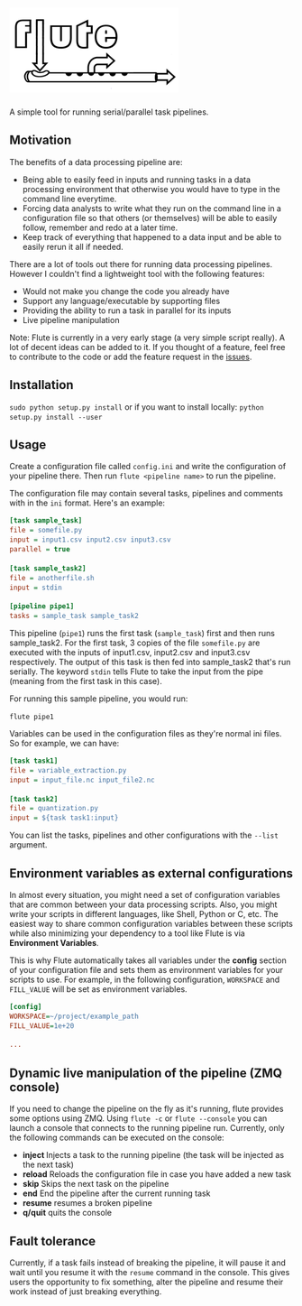 ![Flute logo](/resources/logo.png?raw=true)
===

A simple tool for running serial/parallel task pipelines. 

## Motivation

The benefits of a data processing pipeline are:

- Being able to easily feed in inputs and running tasks in a data processing environment that otherwise you would have to type in the command line everytime. 
- Forcing data analysts to write what they run on the command line in a configuration file so that others (or themselves) will be able to easily follow, remember and redo at a later time. 
- Keep track of everything that happened to a data input and be able to easily rerun it all if needed.

There are a lot of tools out there for running data processing pipelines. However I couldn't find a lightweight tool with the following features:

- Would not make you change the code you already have
- Support any language/executable by supporting files 
- Providing the ability to run a task in parallel for its inputs
- Live pipeline manipulation

Note: Flute is currently in a very early stage (a very simple script really). A lot of decent ideas can be added to it. If you thought of a feature, feel free to contribute to the code or add the feature request in the [issues](https://github.com/auxiliary/flute/issues). 

## Installation

`sudo python setup.py install` or if you want to install locally: `python setup.py install --user`

## Usage

Create a configuration file called `config.ini` and write the configuration of your pipeline there. 
Then run `flute <pipeline name>` to run the pipeline. 

The configuration file may contain several tasks, pipelines and comments with in the `ini` format. Here's an example:

```ini
[task sample_task]
file = somefile.py
input = input1.csv input2.csv input3.csv
parallel = true

[task sample_task2]
file = anotherfile.sh
input = stdin

[pipeline pipe1]
tasks = sample_task sample_task2
```

This pipeline (`pipe1`) runs the first task (`sample_task`) first and then runs sample_task2. For the first task, 3 copies of the file `somefile.py` are executed with the inputs of input1.csv, input2.csv and input3.csv respectively. The output of this task is then fed into sample_task2 that's run serially. The keyword `stdin` tells Flute to take the input from the pipe (meaning from the first task in this case). 

For running this sample pipeline, you would run:

`flute pipe1`

Variables can be used in the configuration files as they're normal ini files. So for example, we can have:

```ini
[task task1]
file = variable_extraction.py
input = input_file.nc input_file2.nc

[task task2]
file = quantization.py
input = ${task task1:input}
```

You can list the tasks, pipelines and other configurations with the `--list` argument. 

## Environment variables as external configurations

In almost every situation, you might need a set of configuration variables that are common between your data processing scripts. Also, you might write your scripts in different languages, like Shell, Python or C, etc. The easiest way to share common configuration variables between these scripts while also minimizing your dependency to a tool like Flute is via **Environment Variables**. 

This is why Flute automatically takes all variables under the **config** section of your configuration file and sets them as environment variables for your scripts to use. For example, in the following configuration, `WORKSPACE` and `FILL_VALUE` will be set as environment variables.

```ini
[config]
WORKSPACE=~/project/example_path
FILL_VALUE=1e+20

...
```

## Dynamic live manipulation of the pipeline (ZMQ console)

If you need to change the pipeline on the fly as it's running, flute provides some options using ZMQ. Using `flute -c` or `flute --console` you can launch a console that connects to the running pipeline run. Currently, only the following commands can be executed on the console:

- **inject <task name>** Injects a task to the running pipeline (the task will be injected as the next task)
- **reload** Reloads the configuration file in case you have added a new task
- **skip** Skips the next task on the pipeline
- **end** End the pipeline after the current running task
- **resume** resumes a broken pipeline
- **q/quit** quits the console

## Fault tolerance

Currently, if a task fails instead of breaking the pipeline, it will pause it and wait until you resume it with the `resume` command in the console. This gives users the opportunity to fix something, alter the pipeline and resume their work instead of just breaking everything. 
